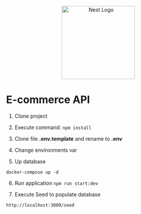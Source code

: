 <p align="center">
  <a href="http://nestjs.com/" target="blank"><img src="https://nestjs.com/img/logo-small.svg" width="200" alt="Nest Logo" /></a>
</p>

# E-commerce API

1. Clone project

2. Execute command: ``` npm install ```

3. Clone file __.env.template__ and rename to __.env__

4. Change environments var

5. Up database
```
docker-compose up -d
```

6. Run application ```npm run start:dev```

7. Execute Seed to populate database
```
http://localhost:3000/seed
```

